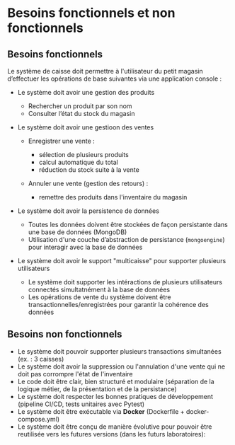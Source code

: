 # Besoins fonctionnels et non fonctionnels

## Besoins fonctionnels

Le système de caisse doit permettre à l'utilisateur du petit magasin d’effectuer les opérations de base suivantes via une application console :

- Le système doit avoir une gestion des produits
    - Rechercher un produit par son nom
    - Consulter l’état du stock du magasin

- Le système doit avoir une gestioon des ventes
    - Enregistrer une vente :
        - sélection de plusieurs produits
        - calcul automatique du total
        - réduction du stock suite à la vente

    - Annuler une vente (gestion des retours) :
        - remettre des produits dans l'inventaire du magasin

- Le système doit avoir la persistence de données
    - Toutes les données doivent être stockées de façon persistante dans une base de données (MongoDB)
    - Utilisation d'une couche d’abstraction de persistance (`mongoengine`) pour interagir avec la base de données

- Le système doit avoir le support "multicaisse" pour supporter plusieurs utilisateurs 
    - Le système doit supporter les intéractions de plusieurs utilisateurs connectés simultatnément à la base de données
    - Les opérations de vente du système doivent être transactionnelles/enregistrées pour garantir la cohérence des données

## Besoins non fonctionnels

- Le système doit pouvoir supporter plusieurs transactions simultanées (ex. : 3 caisses)
- Le système doit avoir la suppression ou l'annulation d'une vente qui ne doit pas corrompre l'état de l'inventaire
- Le code doit être clair, bien structuré et modulaire (séparation de la logique métier, de la présentation et de la persistance)
- Le système doit respecter les bonnes pratiques de développement (pipeline CI/CD, tests unitaires avec Pytest)
- Le système doit être exécutable via **Docker** (Dockerfile + docker-compose.yml)
- Le système doit être conçu de manière évolutive pour pouvoir être reutilisée vers les futures versions (dans les futurs laboratoires):
